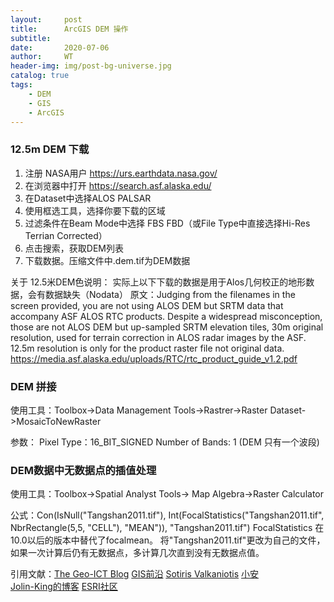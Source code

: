 ```yaml
---
layout:     post
title:      ArcGIS DEM 操作
subtitle:   
date:       2020-07-06
author:     WT
header-img: img/post-bg-universe.jpg
catalog: true
tags:
    - DEM
    - GIS
    - ArcGIS  
---
```

### 12.5m DEM 下载 ###

1. 注册 NASA用户 https://urs.earthdata.nasa.gov/
2. 在浏览器中打开 https://search.asf.alaska.edu/
3. 在Dataset中选择ALOS PALSAR
4. 使用框选工具，选择你要下载的区域
5. 过滤条件在Beam Mode中选择 FBS FBD（或File Type中直接选择Hi-Res Terrian Corrected）
6. 点击搜索，获取DEM列表
7. 下载数据。压缩文件中.dem.tif为DEM数据

关于 12.5米DEM色说明：
实际上以下下载的数据是用于Alos几何校正的地形数据，会有数据缺失（Nodata）
原文：Judging from the filenames in the screen provided, you are not using ALOS DEM but SRTM data that accompany ASF ALOS RTC products. Despite a widespread misconception, those are not ALOS DEM but up-sampled SRTM elevation tiles, 30m original resolution, used for terrain correction in ALOS radar images by the ASF. 12.5m resolution is only for the product raster file not original data. https://media.asf.alaska.edu/uploads/RTC/rtc_product_guide_v1.2.pdf

### DEM 拼接 ###

使用工具：Toolbox->Data Management Tools->Rastrer->Raster Dataset->MosaicToNewRaster

参数：
    Pixel Type：16_BIT_SIGNED
	Number of Bands: 1 (DEM 只有一个波段)
  
### DEM数据中无数据点的插值处理 ###
使用工具：Toolbox->Spatial Analyst Tools-> Map Algebra->Raster Calculator

公式：Con(IsNull("Tangshan2011.tif"), Int(FocalStatistics("Tangshan2011.tif", NbrRectangle(5,5, "CELL"), "MEAN")), "Tangshan2011.tif")
FocalStatistics 在10.0以后的版本中替代了focalmean。 将"Tangshan2011.tif"更改为自己的文件，如果一次计算后仍有无数据点，多计算几次直到没有无数据点值。

引用文献：[The Geo-ICT Blog](https://thegeoict.com/blog/2019/10/28/downloading-12-5-m-alos-palsar-high-resolution-dem/) 
         [GIS前沿](https://mp.weixin.qq.com/s/CO-_blwzUXCpcgqlv-nnBA) 
         [Sotiris Valkaniotis](https://gis.stackexchange.com/questions/271053/alos-dem-shows-continious-no-data-how-to-over-come)
         [小安](https://www.zhihu.com/question/30188487)  
         [Jolin-King的博客](http://blog.sina.com.cn/s/blog_68b62bb50100vzyb.html)
         [ESRI社区](https://community.esri.com/thread/9037) 		  
